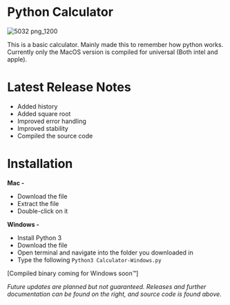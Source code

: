 # Python Calculator

![5032 png_1200](https://user-images.githubusercontent.com/101906945/200211801-e9158296-1c81-43e1-a919-70b5c2b8f776.png)

This is a basic calculator. Mainly made this to remember how python works. Currently only the MacOS version is compiled for universal (Both intel and apple). 

# Latest Release Notes

- Added history
- Added square root
- Improved error handling
- Improved stability
- Compiled the source code

# Installation

**Mac -**
- Download the file
- Extract the file
- Double-click on it

**Windows -**
 - Install Python 3
 - Download the file
 - Open terminal and navigate into the folder you downloaded in
 - Type the following
    `Python3 Calculator-Windows.py`

[Compiled binary coming for Windows soon™]

_Future updates are planned but not guaranteed. Releases and further documentation can be found on the right, and source code is found above._
